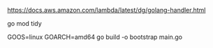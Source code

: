 https://docs.aws.amazon.com/lambda/latest/dg/golang-handler.html

go mod tidy

GOOS=linux GOARCH=amd64 go build -o bootstrap main.go